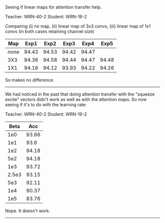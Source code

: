 Seeing if linear maps for attention transfer help.

Teacher: WRN-40-2
Student: WRN-16-2

Comparing (i) no map, (ii) linear map of 3x3 convs, (iii) linear map of 1x1 convs (in both cases retaining channel size)

| Map   | Exp1  | Exp2  | Exp3  | Exp4  | Exp5  |
|-------|-------|-------|-------|-------|-------|
| none  | 94.43 | 94.53 | 94.42 | 94.47 |       |
| 3X3   | 94.36 | 94.58 | 94.44 | 94.47 | 94.48 |
| 1X1   | 94.16 | 94.12 | 93.93 | 94.22 | 94.26 |

So makes no difference.

--------------------------------------------

We had noticed in the past that doing attention transfer with the "squeeze excite" vectors didn't work as well as with the attention maps. So now seeing if it's to do with the learning rate:

Teacher: WRN-40-2
Student: WRN-16-2

| Beta | Acc   |
|------|-------|
| 1e0  | 93.66 |  
| 1e1  | 93.6  |
| 1e2  | 94.18 |
| 5e2  | 94.18 |
| 1e3  | 93.72 |
| 2.5e3| 93.15 |
| 5e3  | 92.11 |
| 1e4  | 90.37 |
| 1e5  | 83.76 |

Nope. It doesn't work.

--------------------------------------------
